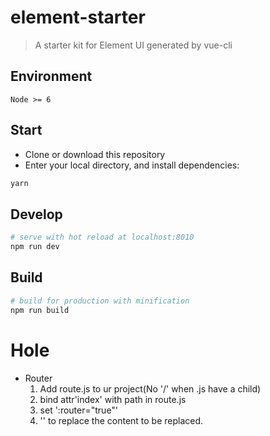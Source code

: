 # element-starter

> A starter kit for Element UI generated by vue-cli

## Environment

`Node >= 6`

## Start

 - Clone or download this repository
 - Enter your local directory, and install dependencies:

``` bash
yarn
```

## Develop

``` bash
# serve with hot reload at localhost:8010
npm run dev
```

## Build

``` bash
# build for production with minification
npm run build
```

# Hole

- Router
    1. Add route.js to ur project(No '/' when .js have a child)
    2. bind attr'index' with path in route.js
    3. set ':router="true"'
    4. '<router-view></router-view>' to replace the content to be replaced.
